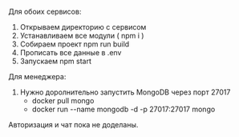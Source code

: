 Для обоих сервисов:
  1. Открываем директорию с сервисом
  2. Устанавливаем все модули ( npm i )
  3. Собираем проект npm run build
  4. Прописать все данные в .env
  5. Запускаем npm start

Для менеджера:
  1. Нужно доролнительно запустить MongoDB через порт 27017
     - docker pull mongo
     - docker run --name mongodb -d -p 27017:27017 mongo
     
Авторизация и чат пока не доделаны.
